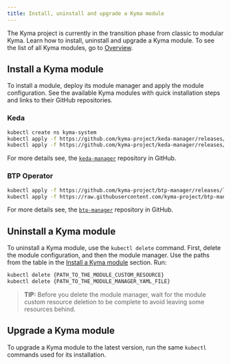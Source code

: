 ```yaml
---
title: Install, uninstall and upgrade a Kyma module
---
```


The Kyma project is currently in the transition phase from classic to modular Kyma. Learn how to install, uninstall and upgrade a Kyma module. To see the list of all Kyma modules, go to [Overview](/docs/01-overview/README.md).

## Install a Kyma module

To install a module, deploy its module manager and apply the module configuration. See the available Kyma modules with quick installation steps and links to their GitHub repositories.

### Keda

```bash
kubectl create ns kyma-system
kubectl apply -f https://github.com/kyma-project/keda-manager/releases/latest/download/keda-manager.yaml
kubectl apply -f https://github.com/kyma-project/keda-manager/releases/latest/download/keda-default-cr.yaml -n kyma-system
```

For more details see, the [`keda-manager`](https://github.com/kyma-project/keda-manager) repository in GitHub.

### BTP Operator

```bash
kubectl apply -f https://github.com/kyma-project/btp-manager/releases/latest/download/rendered.yaml
kubectl apply -f https://raw.githubusercontent.com/kyma-project/btp-manager/main/config/samples/operator_v1alpha1_btpoperator.yaml
```

For more details see, the [`btp-manager`](https://github.com/kyma-project/btp-manager) repository in GitHub.

## Uninstall a Kyma module

To uninstall a Kyma module, use the `kubectl delete` command. First, delete the module configuration, and then the module manager. Use the paths from the table in the [Install a Kyma module](#install-a-kyma-module) section. Run:

```bash
kubectl delete {PATH_TO_THE_MODULE_CUSTOM_RESOURCE}
kubectl delete {PATH_TO_THE_MODULE_MANAGER_YAML_FILE}
```

> **TIP:** Before you delete the module manager, wait for the module custom resource deletion to be complete to avoid leaving some resources behind.

## Upgrade a Kyma module

To upgrade a Kyma module to the latest version, run the same `kubectl` commands used for its installation.
